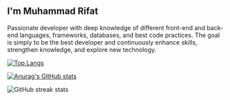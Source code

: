 ## I'm Muhammad Rifat
Passionate developer with deep knowledge of different front-end and back-end languages, frameworks, databases, and best code practices. The goal is simply to be the best developer and continuously enhance skills, strengthen knowledge, and explore new technology.


[![Top Langs](https://github-readme-stats.vercel.app/api/top-langs/?username=MuhammadRifat&exclude_repo=github-readme-stats,anuraghazra.github.io)](https://github.com/anuraghazra/github-readme-stats)

[![Anurag's GitHub stats](https://github-readme-stats.vercel.app/api?username=MuhammadRifat)](https://github.com/anuraghazra/github-readme-stats)

![GitHub streak stats](https://github-readme-streak-stats.herokuapp.com/?user=MuhammadRifat)  

